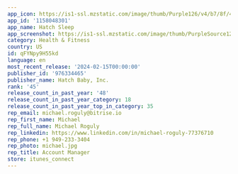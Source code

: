 ```yaml
---
app_icon: https://is1-ssl.mzstatic.com/image/thumb/Purple126/v4/b7/8f/49/b78f496d-9789-2aeb-9303-92b6b7804c39/AppIcon-0-0-1x_U007emarketing-0-7-0-85-220.jpeg/1024x1024bb.png
app_id: '1158048301'
app_name: Hatch Sleep
app_screenshot: https://is1-ssl.mzstatic.com/image/thumb/PurpleSource122/v4/9b/3a/0c/9b3a0c12-6622-a993-6b28-f2d58985b30d/58fc5c60-ccf5-45f3-b1c6-9e1748e5bbf2_06-2022_Apple_01.jpg/1242x2688bb.png
category: Health & Fitness
country: US
id: qFYNpy9H55kd
language: en
most_recent_release: '2024-02-15T00:00:00'
publisher_id: '976334465'
publisher_name: Hatch Baby, Inc.
rank: '45'
release_count_in_past_year: '48'
release_count_in_past_year_category: 18
release_count_in_past_year_top_in_category: 35
rep_email: michael.roguly@bitrise.io
rep_first_name: Michael
rep_full_name: Michael Roguly
rep_linkedin: https://www.linkedin.com/in/michael-roguly-77376710
rep_phone: +1 949-233-3404
rep_photo: michael.jpg
rep_title: Account Manager
store: itunes_connect
---
```

